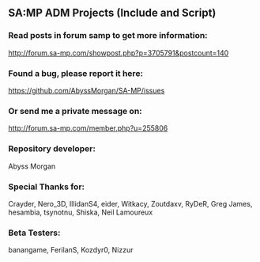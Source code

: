 ## SA:MP ADM Projects (Include and Script)

### Read posts in forum samp to get more information:
http://forum.sa-mp.com/showpost.php?p=3705791&postcount=140


### Found a bug, please report it here:
https://github.com/AbyssMorgan/SA-MP/issues


### Or send me a private message on:
http://forum.sa-mp.com/member.php?u=255806


### Repository developer:
Abyss Morgan


### Special Thanks for:
Crayder, Nero_3D, IllidanS4, eider, Witkacy, Zoutdaxv, RyDeR, Greg James, hesambia, tsynotnu, Shiska, Neil Lamoureux


### Beta Testers:
banangame, FerilanS, Kozdyr0, Nizzur